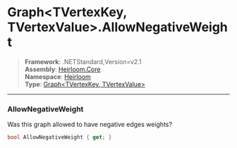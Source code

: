 # Graph\<TVertexKey, TVertexValue>.AllowNegativeWeight

> **Framework**: .NETStandard,Version=v2.1  
> **Assembly**: [Heirloom.Core][0]  
> **Namespace**: [Heirloom][0]  
> **Type**: [Graph\<TVertexKey, TVertexValue>][1]  

--------------------------------------------------------------------------------

### AllowNegativeWeight

Was this graph allowed to have negative edges weights?

```cs
bool AllowNegativeWeight { get; }
```

[0]: ..\Heirloom.Core.md
[1]: Heirloom.Graph[TVertexKey,TVertexValue].md
